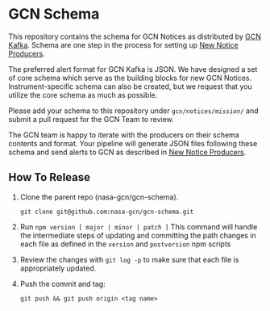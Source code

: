 # GCN Schema

This repository contains the schema for GCN Notices as distributed by [GCN Kafka](https://gcn.nasa.gov). Schema are one step in the process for setting up [New Notice Producers](https://gcn.nasa.gov/docs/producers).

The preferred alert format for GCN Kafka is JSON. We have designed a set of core schema which serve as the building blocks for new GCN Notices. Instrument-specific schema can also be created, but we request that you utilize the core schema as much as possible.

Please add your schema to this repository under <code>gcn/notices/<i>mission</i>/</code> and submit a pull request for the GCN Team to review.

The GCN team is happy to iterate with the producers on their schema contents and format.
Your pipeline will generate JSON files following these schema and send alerts to GCN as described in [New Notice Producers](https://gcn.nasa.gov/docs/producers).

## How To Release

1. Clone the parent repo (nasa-gcn/gcn-schema).

   `git clone git@github.com:nasa-gcn/gcn-schema.git `

2. Run `npm version [ major | minor | patch ]`
   This command will handle the intermediate steps of updating and committing the path changes in each file as defined in the `version` and `postversion` npm scripts

3. Review the changes with `git log -p` to make sure that each file is appropriately updated.

4. Push the commit and tag:

   `git push && git push origin <tag name>`
